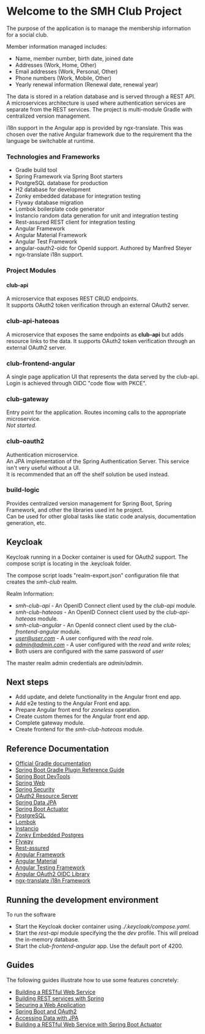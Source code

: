 
# Welcome to the SMH Club Project
The purpose of the application is to manage the membership information for a social club. <br>

Member information managed includes:

* Name, member number, birth date, joined date
* Addresses (Work, Home, Other)
* Email addresses (Work, Personal, Other)
* Phone numbers (Work, Mobile, Other)
* Yearly renewal information (Renewal date, renewal year)

The data is stored in a relation database and is served through a REST API.  A microservices architecture is used where authentication services are separate from the REST services.
The project is multi-module Gradle with centralized version management.

i18n support in the Angular app is provided by ngx-translate.  This was chosen over the native Angular framework due to the requirement tha the language be switchable at runtime.

### Technologies and Frameworks
* Gradle build tool
* Spring Framework via Spring Boot starters
* PostgreSQL database for production
* H2 database for development
* Zonky embedded database for integration testing
* Flyway database migration
* Lombok boilerplate code generator
* Instancio random data generation for unit and integration testing
* Rest-assured REST client for integration testing
* Angular Framework
* Angular Material Framework
* Angular Test Framework
* angular-oauth2-oidc for OpenId support.  Authored by Manfred Steyer
* ngx-translate i18n support.

### Project Modules
#### club-api
A microservice that exposes REST CRUD endpoints.  
It supports OAuth2 token verification through an external OAuth2 server. 

### club-api-hateoas
A microservice that exposes the same endpoints as **club-api** but adds resource links to the data.
It supports OAuth2 token verification through an external OAuth2 server.

### club-frontend-angular
A single page application UI that represents the data served by the club-api.
Login is achieved through OIDC "code flow with PKCE".

### club-gateway
Entry point for the application.  Routes incoming calls to the appropriate microservice. <br>
_Not started._

### club-oauth2
Authentication microservice.<br>
An JPA implementation of the Spring Authentication Server.  This service isn't very useful without a UI.  
It is recommended that an off the shelf solution be used instead.

### build-logic
Provides centralized version management for Spring Boot, Spring Framework, and other the libraries used int he project.  
Can be used for other global tasks like static code analysis, documentation generation, etc.

## Keycloak
Keycloak running in a Docker container is used for OAuth2 support.
The compose script is locating in the .keycloak folder.

The compose script loads "realm-export.json" configuration file that creates the *smh-club* realm.

Realm Information:
- *smh-club-api* - An OpenID Connect client used by the *club-api* module.
- *smh-club-hateoas* - An OpenID Connect client used by the *club-api-hateoas* module. 
- *smh-club-angular* - An OpenId connect client used by the *club-frontend-angular* module.
- *user@user.com* - A user configured with the *read* role.
- *admin@admin.com* - A user configured with the *read* and *write* roles;
- Both users are configured with the same password of *user*

The master realm admin credentials are *admin/admin*. 

## Next steps
- Add update, and delete functionality in the Angular front end app.
- Add e2e testing to the Angular Front end app.
- Prepare Angular front end for *zoneless* operation.
- Create custom themes for the Angular front end app.
- Complete gateway module.
- Create frontend for the *smh-club-hateoas* module.

## Reference Documentation

* [Official Gradle documentation](https://docs.gradle.org)
* [Spring Boot Gradle Plugin Reference Guide](https://docs.spring.io/spring-boot/3.4.0/gradle-plugin)
* [Spring Boot DevTools](https://docs.spring.io/spring-boot/docs/3.4.0/reference/htmlsingle/index.html#using.devtools)
* [Spring Web](https://docs.spring.io/spring-boot/docs/3.4.0/reference/htmlsingle/index.html#web)
* [Spring Security](https://docs.spring.io/spring-boot/docs/3.4.0/reference/htmlsingle/index.html#web.security)
* [OAuth2 Resource Server](https://docs.spring.io/spring-boot/docs/3.4.0/reference/htmlsingle/index.html#web.security.oauth2.server)
* [Spring Data JPA](https://docs.spring.io/spring-boot/docs/3.4.0/reference/htmlsingle/index.html#data.sql.jpa-and-spring-data)
* [Spring Boot Actuator](https://docs.spring.io/spring-boot/docs/3.4.0/reference/htmlsingle/index.html#actuator)
* [PostgreSQL](https://www.postgresql.org/)
* [Lombok](https://projectlombok.org/)
* [Instancio](https://www.instancio.org/user-guide/)
* [Zonky Embedded Postgres](https://github.com/zonkyio/embedded-postgres)
* [Flyway](https://documentation.red-gate.com/flyway)
* [Rest-assured](https://github.com/rest-assured/rest-assured)
* [Angular Framework](https://angular.dev/)
* [Angular Material](https://material.angular.io/)
* [Angular Testing Framework](https://angular.dev/guide/testing)
* [Angular OAuth2 OIDC Library](https://github.com/manfredsteyer/angular-oauth2-oidc)
* [ngx-translate i18n Framework](https://github.com/ngx-translate/core)

## Running the development environment
To run the software 
* Start the Keycloak docker container using *./.keycloak/compose.yaml*.
* Start the *rest-api* module specifying the the *dev* profile.  This will preload the in-memory database.
* Start the *club-frontend-angular* app.  Use the default port of 4200.

## Guides
The following guides illustrate how to use some features concretely:

* [Building a RESTful Web Service](https://spring.io/guides/gs/rest-service/)
* [Building REST services with Spring](https://spring.io/guides/tutorials/rest/)
* [Securing a Web Application](https://spring.io/guides/gs/securing-web/)
* [Spring Boot and OAuth2](https://spring.io/guides/tutorials/spring-boot-oauth2/)
* [Accessing Data with JPA](https://spring.io/guides/gs/accessing-data-jpa/)
* [Building a RESTful Web Service with Spring Boot Actuator](https://spring.io/guides/gs/actuator-service/)
